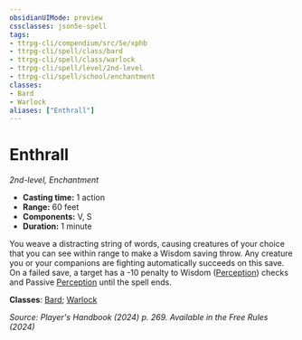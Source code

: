 ```yaml
---
obsidianUIMode: preview
cssclasses: json5e-spell
tags:
- ttrpg-cli/compendium/src/5e/xphb
- ttrpg-cli/spell/class/bard
- ttrpg-cli/spell/class/warlock
- ttrpg-cli/spell/level/2nd-level
- ttrpg-cli/spell/school/enchantment
classes:
- Bard
- Warlock
aliases: ["Enthrall"]
---
```

# Enthrall
*2nd-level, Enchantment*  


- **Casting time:** 1 action
- **Range:** 60 feet
- **Components:** V, S
- **Duration:** 1 minute

You weave a distracting string of words, causing creatures of your choice that you can see within range to make a Wisdom saving throw. Any creature you or your companions are fighting automatically succeeds on this save. On a failed save, a target has a -10 penalty to Wisdom ([Perception](3-Mechanics/CLI/rules/skills.md#Perception)) checks and Passive [Perception](3-Mechanics/CLI/rules/skills.md#Perception) until the spell ends.

**Classes**: [Bard](list-spells-classes-bard); [Warlock](list-spells-classes-warlock)

*Source: Player's Handbook (2024) p. 269. Available in the Free Rules (2024)*